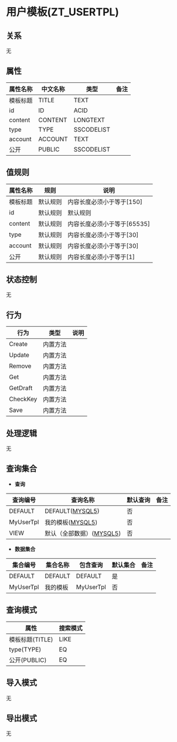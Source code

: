 # 用户模板(ZT_USERTPL)

  

## 关系
无

## 属性

| 属性名称        |    中文名称    | 类型     |  备注  |
| --------   |------------| -----   |  -------- | 
|模板标题|TITLE|TEXT|&nbsp;|
|id|ID|ACID|&nbsp;|
|content|CONTENT|LONGTEXT|&nbsp;|
|type|TYPE|SSCODELIST|&nbsp;|
|account|ACCOUNT|TEXT|&nbsp;|
|公开|PUBLIC|SSCODELIST|&nbsp;|

## 值规则
| 属性名称    | 规则    |  说明  |
| --------   |------------| ----- | 
|模板标题|默认规则|内容长度必须小于等于[150]|
|id|默认规则|默认规则|
|content|默认规则|内容长度必须小于等于[65535]|
|type|默认规则|内容长度必须小于等于[30]|
|account|默认规则|内容长度必须小于等于[30]|
|公开|默认规则|内容长度必须小于等于[1]|

## 状态控制

无


## 行为
| 行为    | 类型    |  说明  |
| --------   |------------| ----- | 
|Create|内置方法|&nbsp;|
|Update|内置方法|&nbsp;|
|Remove|内置方法|&nbsp;|
|Get|内置方法|&nbsp;|
|GetDraft|内置方法|&nbsp;|
|CheckKey|内置方法|&nbsp;|
|Save|内置方法|&nbsp;|

## 处理逻辑
无

## 查询集合

* **查询**

| 查询编号 | 查询名称       | 默认查询 |   备注|
| --------  | --------   | --------   | ----- |
|DEFAULT|DEFAULT([MYSQL5](../../appendix/query_MYSQL5.md#UserTpl_Default))|否|&nbsp;|
|MyUserTpl|我的模板([MYSQL5](../../appendix/query_MYSQL5.md#UserTpl_MyUserTpl))|否|&nbsp;|
|VIEW|默认（全部数据）([MYSQL5](../../appendix/query_MYSQL5.md#UserTpl_View))|否|&nbsp;|

* **数据集合**

| 集合编号 | 集合名称   |  包含查询  | 默认集合 |   备注|
| --------  | --------   | -------- | --------   | ----- |
|DEFAULT|DEFAULT|DEFAULT|是|&nbsp;|
|MyUserTpl|我的模板|MyUserTpl|否|&nbsp;|

## 查询模式
| 属性      |    搜索模式     |
| --------   |------------|
|模板标题(TITLE)|LIKE|
|type(TYPE)|EQ|
|公开(PUBLIC)|EQ|

## 导入模式
无


## 导出模式
无
